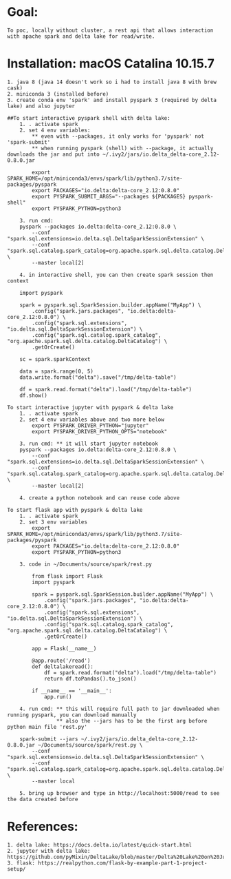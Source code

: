 # Goal: 
    To poc, locally without cluster, a rest api that allows interaction with apache spark and delta lake for read/write.

# Installation: macOS Catalina 10.15.7
    1. java 8 (java 14 doesn't work so i had to install java 8 with brew cask)
    2. miniconda 3 (installed before)
    3. create conda env 'spark' and install pyspark 3 (required by delta lake) and also jupyter

    ##To start interactive pyspark shell with delta lake: 
        1. . activate spark 
        2. set 4 env variables: 
            ** even with --packages, it only works for 'pyspark' not 'spark-submit'
            ** when running pyspark (shell) with --package, it actually downloads the jar and put into ~/.ivy2/jars/io.delta_delta-core_2.12-0.8.0.jar

            export SPARK_HOME=/opt/miniconda3/envs/spark/lib/python3.7/site-packages/pyspark
            export PACKAGES="io.delta:delta-core_2.12:0.8.0"
            export PYSPARK_SUBMIT_ARGS="--packages ${PACKAGES} pyspark-shell"
            export PYSPARK_PYTHON=python3

        3. run cmd: 
        pyspark --packages io.delta:delta-core_2.12:0.8.0 \
            --conf "spark.sql.extensions=io.delta.sql.DeltaSparkSessionExtension" \
            --conf "spark.sql.catalog.spark_catalog=org.apache.spark.sql.delta.catalog.DeltaCatalog" \
            --master local[2]
        
        4. in interactive shell, you can then create spark session then context

        import pyspark

        spark = pyspark.sql.SparkSession.builder.appName("MyApp") \
            .config("spark.jars.packages", "io.delta:delta-core_2.12:0.8.0") \
            .config("spark.sql.extensions", "io.delta.sql.DeltaSparkSessionExtension") \
            .config("spark.sql.catalog.spark_catalog", "org.apache.spark.sql.delta.catalog.DeltaCatalog") \
            .getOrCreate()

        sc = spark.sparkContext

        data = spark.range(0, 5)
        data.write.format("delta").save("/tmp/delta-table")

        df = spark.read.format("delta").load("/tmp/delta-table")
        df.show()

    To start interactive jupyter with pyspark & delta lake
        1. . activate spark 
        2. set 4 env variables above and two more below    
            export PYSPARK_DRIVER_PYTHON="jupyter"
            export PYSPARK_DRIVER_PYTHON_OPTS="notebook"

        3. run cmd: ** it will start jupyter notebook
        pyspark --packages io.delta:delta-core_2.12:0.8.0 \
            --conf "spark.sql.extensions=io.delta.sql.DeltaSparkSessionExtension" \
            --conf "spark.sql.catalog.spark_catalog=org.apache.spark.sql.delta.catalog.DeltaCatalog" \
            --master local[2]        

        4. create a python notebook and can reuse code above

    To start flask app with pyspark & delta lake
        1. . activate spark 
        2. set 3 env variables
            export SPARK_HOME=/opt/miniconda3/envs/spark/lib/python3.7/site-packages/pyspark
            export PACKAGES="io.delta:delta-core_2.12:0.8.0"
            export PYSPARK_PYTHON=python3

        3. code in ~/Documents/source/spark/rest.py

            from flask import Flask
            import pyspark

            spark = pyspark.sql.SparkSession.builder.appName("MyApp") \
                .config("spark.jars.packages", "io.delta:delta-core_2.12:0.8.0") \
                .config("spark.sql.extensions", "io.delta.sql.DeltaSparkSessionExtension") \
                .config("spark.sql.catalog.spark_catalog", "org.apache.spark.sql.delta.catalog.DeltaCatalog") \
                .getOrCreate()

            app = Flask(__name__)

            @app.route('/read')
            def deltalakeread():
                df = spark.read.format("delta").load("/tmp/delta-table")
                return df.toPandas().to_json()

            if __name__ == '__main__':
                app.run()

        4. run cmd: ** this will require full path to jar downloaded when running pyspark, you can download manually
                    ** also the --jars has to be the first arg before python main file 'rest.py'

        spark-submit --jars ~/.ivy2/jars/io.delta_delta-core_2.12-0.8.0.jar ~/Documents/source/spark/rest.py \
            --conf "spark.sql.extensions=io.delta.sql.DeltaSparkSessionExtension" \
            --conf "spark.sql.catalog.spark_catalog=org.apache.spark.sql.delta.catalog.DeltaCatalog" \
            --master local 

        5. bring up browser and type in http://localhost:5000/read to see the data created before


# References:
    1. delta lake: https://docs.delta.io/latest/quick-start.html
    2. jupyter with delta lake: https://github.com/pyMixin/DeltaLake/blob/master/Delta%20Lake%20on%20Jupyter%20Notebooks.ipynb
    3. flask: https://realpython.com/flask-by-example-part-1-project-setup/ 
